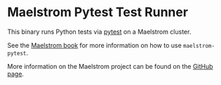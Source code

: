 # Maelstrom Pytest Test Runner

This binary runs Python tests via [pytest](https://pytest.org) on a Maelstrom cluster.

See the [Maelstrom book](https://maelstrom-software.com/doc/book/latest/) for
more information on how to use `maelstrom-pytest`.

More information on the Maelstrom project can be found on the [GitHub
page](https://github.com/maelstrom-software/maelstrom).
